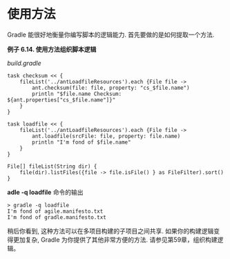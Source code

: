 # 使用方法

Gradle 能很好地衡量你编写脚本的逻辑能力. 首先要做的是如何提取一个方法.

**例子 6.14. 使用方法组织脚本逻辑**

*build.gradle*

    task checksum << {
        fileList('../antLoadfileResources').each {File file ->
            ant.checksum(file: file, property: "cs_$file.name")
            println "$file.name Checksum: ${ant.properties["cs_$file.name"]}"
        }
    }

    task loadfile << {
        fileList('../antLoadfileResources').each {File file ->
            ant.loadfile(srcFile: file, property: file.name)
            println "I'm fond of $file.name"
        }
    }

    File[] fileList(String dir) {
        file(dir).listFiles({file -> file.isFile() } as FileFilter).sort()
    }

**adle -q loadfile** 命令的输出

    > gradle -q loadfile
    I'm fond of agile.manifesto.txt
    I'm fond of gradle.manifesto.txt


稍后你看到,
这种方法可以在多项目构建的子项目之间共享. 如果你的构建逻辑变得更加复杂,
Gradle 为你提供了其他非常方便的方法. 请参见第59章，组织构建逻辑。

